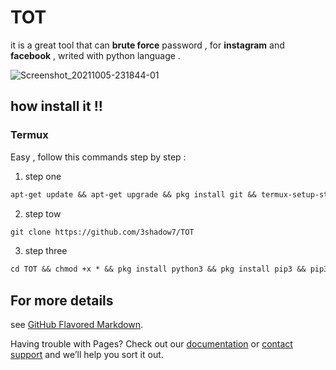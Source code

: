 # TOT
it is a great tool that can <b>brute force</b> 
password , for <b>instagram</b> and <b>facebook</b> , writed
with python language .

![Screenshot_20211005-231844-01](https://user-images.githubusercontent.com/79174609/136104430-0186307c-b9a1-4a14-a064-29ca275b4c26.jpeg)


## how install it !!

<h3><b> Termux </b></h3>

Easy , follow this commands step by step :
1. step one
```Markdown
apt-get update && apt-get upgrade && pkg install git && termux-setup-storage
```
2. step tow
```Markdown
git clone https://github.com/3shadow7/TOT
```
3. step three
```Markdown
cd TOT && chmod +x * && pkg install python3 && pkg install pip3 && pip3 install -r requirement.txt && termux-setup-storage && python3 tot.py
```


## For more details

see [GitHub Flavored Markdown](https://guides.github.com/features/mastering-markdown/).

Having trouble with Pages? Check out our [documentation](https://docs.github.com/categories/github-pages-basics/) or [contact support](https://support.github.com/contact) and we’ll help you sort it out.

